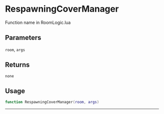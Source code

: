 # RespawningCoverManager
Function name in RoomLogic.lua
## Parameters
`room`, `args`
## Returns
`none`
## Usage
```lua
function RespawningCoverManager(room, args)
```
---
